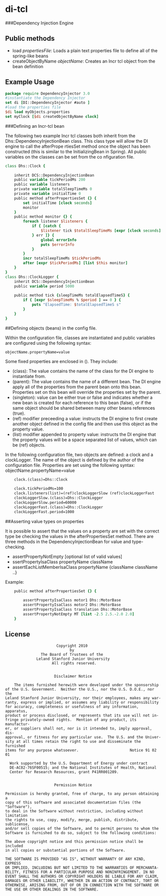 
di-tcl
===========


###Dependency Injection Engine

## Public methods
* load _propertiesFile_:  Loads a plain text properties file to define all of the spring-like beans
* createObjectByName _objectName_: Creates an Incr tcl object from the bean definition

## Example Usage

```tcl
package require DependencyInjector 3.0
#instantiate the Dependency Injector
set di [DI::DependencyInjector #auto ]
#load the properties file
$di load myObjects.properties
set myClock [$di createObjectByName clock]
```



###Defining an Incr-tcl bean

The following two example Incr tcl classes both inherit from the Dhs::DependencyInjectionBean class.  This class type will allow the DI engine to call the afterPrope
rtiesSet method once the object has been constructed (this is similar to the InitializingBean in Spring).  All public variables on the classes can be set from the co
nfiguration file.
 
```tcl
class Dhs::Clock {
 
    inherit DCS::DependencyInjectionBean
    public variable tickPeriodMs 200
    public variable listeners
    private variable totalSleepTimeMs 0
    private variable initialTime 0
    public method afterPropertiesSet {} {
        set initialTime [clock seconds]
        monitor
    }
    public method monitor {} {
        foreach listener $listeners {
            if { [catch {
                $listener tick $totalSleepTimeMs [expr [clock seconds] - $initialTime]
            } err ]} {
                global errorInfo
                puts $errorInfo
            }
        }
        incr totalSleepTimeMs $tickPeriodMs
        after [expr $tickPeriodMs] [list $this monitor]
    }
}
class Dhs::ClockLogger {
    inherit DCS::DependencyInjectionBean
    public variable period 5000
   
    public method tick {sleepTimeMs totalElapsedTimeS} {
        if { [expr $sleepTimeMs % $period ] == 0 } {
            puts "ElapsedTime: $totalElapsedTimeS s"
        }
    }
}
```

##Defining objects (beans) in the config file.
 
Within the configuration file, classes are instantiated and public variables are configured using the following syntax:

``objectName.propertyName=value``
 
 
Some fixed properties are enclosed in ().  They include:
 
* (class): The value contains the name of the class for the DI engine to instantiate from. 
* (parent): The value contains the name of a different bean.  The DI engine apply all of the properties from the parent bean onto this bean.  Properties set on this bean will override the properties set by the parent.
* (singleton): value can be either true or false and indicates whether a new bean is created for each reference to this bean (false), or if the same object should be shared between many other beans references (true).
* (ref) modifier preceeding a value: instructs the DI engine to first create another object defined in the config file and then use this object as the property value.
* (list) modifier appended to property value: instructs the DI engine that the property values will be a space separated list of values, which can be (ref) objects.
 
In the following configuration file, two objects are defined: a clock and a clockLogger.  The name of the object is defined by the author of the configuration file.  Properties are set using the following syntax: objectName.propertyName=value

```Apache config files 
    clock.(class)=Dhs::Clock
    
    clock.tickPeriodMs=100
    clock.listeners(list)=(ref)clockLoggerSlow (ref)clockLoggerFast
    clockLoggerSlow.(class)=Dhs::ClockLogger
    clockLoggerSlow.period=60000
    clockLoggerFast.(class)=Dhs::ClockLogger
    clockLoggerFast.period=1000
```

##Asserting value types on properties
 
It is possible to assert that the values on a property are set with the correct type be checking the values in the afterPropertiesSet method.  There are three methods in the DependencyInjectionBean for value and type-checking.
 
* assertPropertyNotEmpty [optional list of valid values]
* ssertPropertyIsaClass propertyName className
* assertEachListMemberIsaClass propertyName {className className ..}
 
Example:

```Tcl
    public method afterPropertiesSet {} {
 
        assertPropertyIsaClass motor1 Dhs::MotorBase
        assertPropertyIsaClass motor2 Dhs::MotorBase
        assertPropertyIsaClass translation Dhs::MotorBase
        assertPropertyNotEmpty MT [list -2.5 2.5.-2.0 2.0]
    }
```





## License

                           Copyright 2010
                                 by
                    The Board of Trustees of the 
                  Leland Stanford Junior University
                         All rights reserved.
    
    
                          Disclaimer Notice
    
        The items furnished herewith were developed under the sponsorship
    of the U.S. Government.  Neither the U.S., nor the U.S. D.O.E., nor the
    Leland Stanford Junior University, nor their employees, makes any war-
    ranty, express or implied, or assumes any liability or responsibility
    for accuracy, completeness or usefulness of any information, apparatus,
    product or process disclosed, or represents that its use will not in-
    fringe privately-owned rights.  Mention of any product, its manufactur-
    er, or suppliers shall not, nor is it intended to, imply approval, dis-
    approval, or fitness for any particular use.  The U.S. and the Univer-
    sity at all times retain the right to use and disseminate the furnished
    items for any purpose whatsoever.                       Notice 91 02 01
    
      Work supported by the U.S. Department of Energy under contract
      DE-AC02-76SF00515; and the National Institutes of Health, National
      Center for Research Resources, grant P41RR001209. 
    
    
                          Permission Notice
    
    Permission is hereby granted, free of charge, to any person obtaining a
    copy of this software and associated documentation files (the "Software"),
    to deal in the Software without restriction, including without limitation
    the rights to use, copy, modify, merge, publish, distribute, sublicense,
    and/or sell copies of the Software, and to permit persons to whom the
    Software is furnished to do so, subject to the following conditions:
    
    The above copyright notice and this permission notice shall be included
    in all copies or substantial portions of the Software.
    
    THE SOFTWARE IS PROVIDED "AS IS", WITHOUT WARRANTY OF ANY KIND, EXPRESS
    OR IMPLIED, INCLUDING BUT NOT LIMITED TO THE WARRANTIES OF MERCHANTA-
    BILITY, FITNESS FOR A PARTICULAR PURPOSE AND NONINFRINGEMENT. IN NO
    EVENT SHALL THE AUTHORS OR COPYRIGHT HOLDERS BE LIABLE FOR ANY CLAIM,
    DAMAGES OR OTHER LIABILITY, WHETHER IN AN ACTION OF CONTRACT, TORT OR
    OTHERWISE, ARISING FROM, OUT OF OR IN CONNECTION WITH THE SOFTWARE OR
    THE USE OR OTHER DEALINGS IN THE SOFTWARE.

